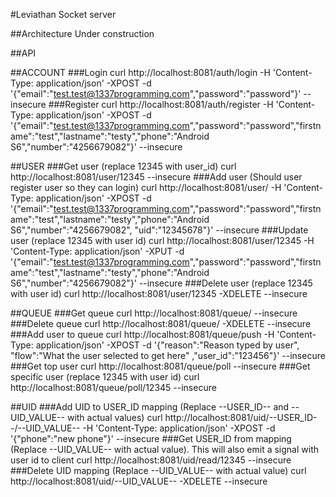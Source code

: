 #Leviathan Socket server

##Architecture
Under construction

##API

##ACCOUNT
###Login
 curl http://localhost:8081/auth/login -H 'Content-Type: application/json' -XPOST -d '{"email":"test.test@1337programming.com","password":"password"}' --insecure
###Register
 curl http://localhost:8081/auth/register -H 'Content-Type: application/json' -XPOST -d '{"email":"test.test@1337programming.com","password":"password","firstname":"test","lastname":"testy","phone":"Android S6","number":"4256679082"}' --insecure

##USER
###Get user (replace 12345 with user_id)
 curl http://localhost:8081/user/12345 --insecure
###Add user (Should user register user so they can login)
 curl http://localhost:8081/user/ -H 'Content-Type: application/json' -XPOST -d '{"email":"test.test@1337programming.com","password":"password","firstname":"test","lastname":"testy","phone":"Android S6","number":"4256679082", "uid":"12345678"}' --insecure
###Update user (replace 12345 with user id)
 curl http://localhost:8081/user/12345 -H 'Content-Type: application/json' -XPUT -d '{"email":"test.test@1337programming.com","password":"password","firstname":"test","lastname":"testy","phone":"Android S6","number":"4256679082"}' --insecure
###Delete user  (replace 12345 with user id)
 curl http://localhost:8081/user/12345 -XDELETE --insecure

##QUEUE
###Get queue
 curl http://localhost:8081/queue/ --insecure
###Delete queue
 curl http://localhost:8081/queue/ -XDELETE --insecure
###Add user to queue 
 curl http://localhost:8081/queue/push -H 'Content-Type: application/json' -XPOST -d '{"reason":"Reason typed by user", "flow":"What the user selected to get here" ,"user_id":"123456"}' --insecure
###Get top user
 curl http://localhost:8081/queue/poll --insecure
###Get specific user (replace 12345 with user id)
curl http://localhost:8081/queue/poll/12345 --insecure

##UID
###Add UID to USER_ID mapping (Replace --USER_ID-- and --UID_VALUE-- with actual values)
 curl http://localhost:8081/uid/--USER_ID--/--UID_VALUE-- -H 'Content-Type: application/json' -XPOST -d '{"phone":"new phone"}' --insecure
###Get USER_ID from mapping (Replace --UID_VALUE-- with actual value). This will also emit a signal with user id to client
 curl http://localhost:8081/uid/read/12345 --insecure
###Delete UID mapping (Replace --UID_VALUE-- with actual value)
 curl http://localhost:8081/uid/--UID_VALUE-- -XDELETE --insecure
